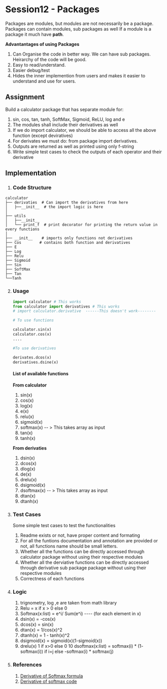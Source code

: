# Session12 - Packages

Packages are modules, but modules are not necessarily be a package.
Packages can contain modules, sub packages as well
If a module is a package it much have __path__.

**Advantantages of using Packages**
1. Can Organise the code in better way. We can have sub packages. Heirarchy of the code will be good.
2. Easy to read/understand.
3. Easier debug/test
4. Hides the inner implemention from users and makes it easier to understand and use for users.

## **Assignment**
Build a calculator package that has separate module for:
1. sin, cos, tan, tanh, SoftMax, Sigmoid, ReLU, log and e
2. The modules shall include their derivatives as well
3. If we do import calculator, we should be able to access all the above function (except deviratives)
4. For derivates we must do: from package import derivatives. 
5. Outputs are returned as well as printed using only f-string
6. Write simple test cases to check the outputs of each operator and their derivative

## **Implementation**

1. ### Code Structure

```
calculator
├── derivaties  # Can import the derivatives from here
│   ├──__init__  # the import logic is here
│ 
├── utils 
│   ├──__init__       
│   └── print_f  # print decorator for printing the return value in every functions
│ 
├── __init__    # imports only functions not derivatives     
├── Cos        # contains both function and derivatives        
├── E
├── Log
├── Relu
├── Sigmoid
├── Sin
├── SoftMax
├── Tan  
└──Tanh
```


            
   
 
2. ### Usage
    ```python
    import calculator # This works
    from calculator import derivatives # This works
    # import calculator.derivative  ------This doesn't work--------

    # To use functions

    calculator.sin(x)
    calculator.cos(x)
    ....

    #To use derivatives

    derivates.dcos(x)
    derivatives.dsine(x)
    ```

    #### **List of available functions**

    **From calculator**

    1. sin(x)
    2. cos(x)
    3. log(x)
    4. e(x)
    5. relu(x)
    6. sigmoid(x)
    7. softmax(x) -- > This takes array as input
    8. tan(x)
    9. tanh(x)

    **From derivaties**
    1. dsin(x)
    2. dcos(x)
    3. dlog(x)
    4. de(x)
    5. drelu(x)
    6. dsigmoid(x)
    7. dsoftmax(x) -- > This takes array as input
    8. dtan(x)
    9. dtanh(x)

3. ### **Test Cases**
    Some simple test cases to test the functionalities
    1. Readme exists or not, have proper content and formating
    2. For all the funtions documentation and annotation are provided or not, all functions name should be small letters.
    3. Whether all the functions can be directly accessed through calculator package without using their respective modules 
    4. Whether all the derviative functions can be directly accessed through derivative sub package package without using their respective modules
    5. Correctness of each functions
    
4. ### **Logic**
    1. trignometry, log ,e are taken from math library
    2. Relu = x if x > 0 else 0
    3. Softmax(x:list) = e^i/ Sum(e^i) ---- (for each element in x)
    4. dsin(x) = -cos(x)
    5. dcos(x) = sin(x)
    6. dtan(x) = 1/cos(x)^2
    7. dtanh(x) = 1 - tanh(x)^2
    8. dsigmoid(x) = sigmoid(x)(1-sigmoid(x))
    9. drelu(x) 1 if x>0 else 0
    10 dsoftmax(x:list)  = softmax(i) * (1- softmax(i)) if i=j else -softmax(i) * softmax(j)
   
    
5. ### **References**
    1. [Derivative of Softmax formula](https://www.mldawn.com/the-derivative-of-softmaxz-function-w-r-t-z/)
    2. [Derivative of softmax code](https://medium.com/@aerinykim/how-to-implement-the-softmax-derivative-independently-from-any-loss-function-ae6d44363a9d)
    


 
